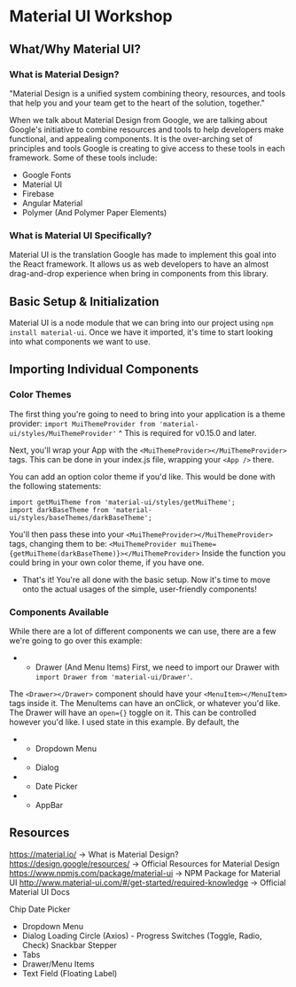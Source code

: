 # Material UI Workshop

## What/Why Material UI?

### What is Material Design?
"Material Design is a unified system combining theory, resources, and tools that help you and your team get to the heart of the solution, together."

When we talk about Material Design from Google, we are talking about Google's initiative to combine resources and tools to help developers make functional, and appealing components.
It is the over-arching set of principles and tools Google is creating to give access to these tools in each framework.
Some of these tools include:
- Google Fonts
- Material UI
- Firebase
- Angular Material
- Polymer (And Polymer Paper Elements)

### What is Material UI Specifically?

Material UI is the translation Google has made to implement this goal into the React framework. It allows us as web developers to have an almost drag-and-drop experience when bring in components from this library.

## Basic Setup & Initialization

Material UI is a node module that we can bring into our project using `npm install material-ui`.
Once we have it imported, it's time to start looking into what components we want to use.

## Importing Individual Components

### Color Themes

The first thing you're going to need to bring into your application is a theme provider:
`import MuiThemeProvider from 'material-ui/styles/MuiThemeProvider'`
^ This is required for v0.15.0 and later.

Next, you'll wrap your App with the `<MuiThemeProvider></MuiThemeProvider>` tags. This can be done in your index.js file, wrapping your `<App />` there.

You can add an option color theme if you'd like. This would be done with the following statements:

```
import getMuiTheme from 'material-ui/styles/getMuiTheme';
import darkBaseTheme from 'material-ui/styles/baseThemes/darkBaseTheme';
```

You'll then pass these into your `<MuiThemeProvider></MuiThemeProvider>` tags, changing them to be:
`<MuiThemeProvider muiTheme={getMuiTheme(darkBaseTheme)}></MuiThemeProvider>`
Inside the function you could bring in your own color theme, if you have one.

* That's it! You're all done with the basic setup. Now it's time to move onto the actual usages of the simple, user-friendly components!

### Components Available

While there are a lot of different components we can use, there are a few we're going to go over this example:
- * Drawer (And Menu Items)
First, we need to import our Drawer with `import Drawer from 'material-ui/Drawer'`.

The `<Drawer></Drawer>` component should have your `<MenuItem></MenuItem>` tags inside it. The MenuItems can have an onClick, or whatever you'd like. The Drawer will have an `open={}` toggle on it. This can be controlled however you'd like. I used state in this example. By default, the 
- * Dropdown Menu
- * Dialog
- * Date Picker
- * AppBar

## Resources

https://material.io/ -> What is Material Design?
https://design.google/resources/ -> Official Resources for Material Design
https://www.npmjs.com/package/material-ui -> NPM Package for Material UI
http://www.material-ui.com/#/get-started/required-knowledge -> Official Material UI Docs






Chip
Date Picker
* Dropdown Menu
* Dialog
Loading Circle (Axios) - Progress
Switches (Toggle, Radio, Check)
Snackbar
Stepper
* Tabs
* Drawer/Menu Items
* Text Field (Floating Label)
